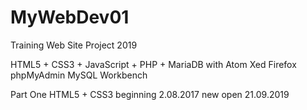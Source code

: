 # MyWebDev01
Training Web Site Project 2019

HTML5 + CSS3 + JavaScript + PHP + MariaDB
with Atom Xed Firefox phpMyAdmin MySQL Workbench

Part One HTML5 + CSS3
beginning 2.08.2017  new open 21.09.2019

